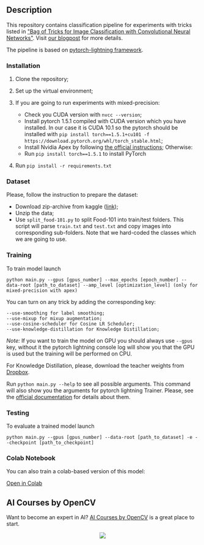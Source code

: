 ## Description

This repository contains classification pipeline for experiments with tricks listed in
["Bag of Tricks for Image Classification with Convolutional Neural Networks"](https://arxiv.org/abs/1812.01187). Visit [our blogpost](https://www.learnopencv.com/bag-of-tricks-for-image-classification-lets-check-if-it-is-working-or-not/) for more details.

The pipeline is based on [pytorch-lightning framework](https://github.com/PyTorchLightning/pytorch-lightning).

### Installation

1. Clone the repository;
2. Set up the virtual environment;
3. If you are going to run experiments with mixed-precision:

   - Check you CUDA version with `nvcc --version`;
   - Install pytorch 1.5.1 compiled with CUDA version which you have installed. In our case it is CUDA 10.1 so the
     pytorch should be installed with
     `pip install torch==1.5.1+cu101 -f https://download.pytorch.org/whl/torch_stable.html`;
   - Install Nvidia Apex by following [the official instructions](https://github.com/NVIDIA/apex#quick-start);
     Otherwise:
   - Run `pip install torch==1.5.1` to install PyTorch

4. Run `pip install -r requirements.txt`

### Dataset

Please, follow the instruction to prepare the dataset:

- Download zip-archive from kaggle ([link](https://www.kaggle.com/dansbecker/food-101/));
- Unzip the data;
- Use `split_food-101.py` to split Food-101 into train/test folders. This script will parse `train.txt` and `test.txt`
  and copy images into corresponding sub-folders. Note that we hard-coded the classes which we are going to use.

### Training

To train model launch

```
python main.py --gpus [gpus_number] --max_epochs [epoch_number] --data-root [path_to_dataset] --amp_level [optimization_level] (only for mixed-precision with apex)
```

You can turn on any trick by adding the corresponding key:

```
--use-smoothing for label smoothing;
--use-mixup for mixup augmentation;
--use-cosine-scheduler for Cosine LR Scheduler;
--use-knowledge-distillation for Knowledge Distillation;
```

_Note:_ If you want to train the model on GPU you should always use `--gpus` key, without it the pytorch lightning
console log will show you that the GPU is used but the training will be performed on CPU.

For Knowledge Distillation, please, download the teacher weights from
[Dropbox](https://www.dropbox.com/s/za5eeyhhy6pmpd2/bag_of_tricks_resnet50_teacher.ckpt?dl=0).

Run `python main.py --help` to see all possible arguments. This command will also show you the arguments for pytorch
lightning Trainer. Please, see the
[official documentation](https://pytorch-lightning.readthedocs.io/en/0.8.5/trainer.html#trainer-flags) for details about
them.

### Testing

To evaluate a trained model launch

```
python main.py --gpus [gpus_number] --data-root [path_to_dataset] -e --checkpoint [path_to_checkpoint]
```

### Colab Notebook

You can also train a colab-based version of this model:

[Open in Colab](https://colab.research.google.com/github/spmallick/learnopencv/blob/master/Bag-Of-Tricks-For-Image-Classification/bag-of-tricks-colab.ipynb)

## AI Courses by OpenCV

Want to become an expert in AI? [AI Courses by OpenCV](https://opencv.org/courses/) is a great place to start.

<a href="https://opencv.org/courses/">
<p align="center">
<img src="https://www.learnopencv.com/wp-content/uploads/2020/04/AI-Courses-By-OpenCV-Github.png">
</p>
</a>
